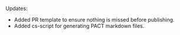 Updates:

* Added PR template to ensure nothing is missed before publishing.
* Added cs-script for generating PACT markdown files.